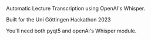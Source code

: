
Automatic Lecture Transcription using OpenAI's Whisper.

Built for the Uni Göttingen Hackathon 2023



You'll need both pyqt5 and openAi's Whisper module.




